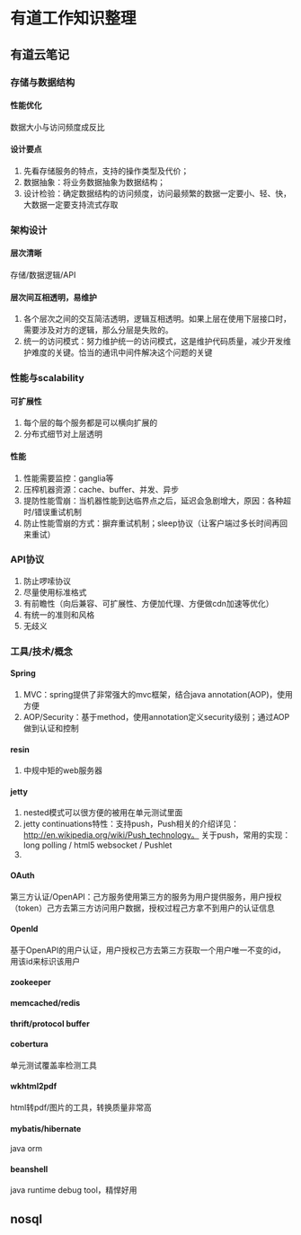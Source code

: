有道工作知识整理
====================
有道云笔记
-----------
### 存储与数据结构
#### 性能优化

数据大小与访问频度成反比
#### 设计要点
1. 先看存储服务的特点，支持的操作类型及代价；
2. 数据抽象：将业务数据抽象为数据结构；
3. 设计检验：确定数据结构的访问频度，访问最频繁的数据一定要小、轻、快，大数据一定要支持流式存取
 

### 架构设计
#### 层次清晰
 存储/数据逻辑/API
#### 层次间互相透明，易维护
1. 各个层次之间的交互简洁透明，逻辑互相透明。如果上层在使用下层接口时，需要涉及对方的逻辑，那么分层是失败的。
2. 统一的访问模式：努力维护统一的访问模式，这是维护代码质量，减少开发维护难度的关键。恰当的通讯中间件解决这个问题的关键

### 性能与scalability
#### 可扩展性
1. 每个层的每个服务都是可以横向扩展的
2. 分布式细节对上层透明

#### 性能
1. 性能需要监控：ganglia等
2. 压榨机器资源：cache、buffer、并发、异步
3. 提防性能雪崩：当机器性能到达临界点之后，延迟会急剧增大，原因：各种超时/错误重试机制
4. 防止性能雪崩的方式：摒弃重试机制；sleep协议（让客户端过多长时间再回来重试）


### API协议
1. 防止啰嗦协议
2. 尽量使用标准格式
3. 有前瞻性（向后兼容、可扩展性、方便加代理、方便做cdn加速等优化）
4. 有统一的准则和风格
5. 无歧义

### 工具/技术/概念
#### Spring
1. MVC：spring提供了非常强大的mvc框架，结合java annotation(AOP)，使用方便
2. AOP/Security：基于method，使用annotation定义security级别；通过AOP做到认证和控制

#### resin
1. 中规中矩的web服务器

#### jetty
1. nested模式可以很方便的被用在单元测试里面
2. jetty continuations特性：支持push，Push相关的介绍详见：http://en.wikipedia.org/wiki/Push_technology。 关于push，常用的实现：long polling / html5 websocket / Pushlet
3. 

#### OAuth
第三方认证/OpenAPI：己方服务使用第三方的服务为用户提供服务，用户授权（token）己方去第三方访问用户数据，授权过程己方拿不到用户的认证信息

#### OpenId
基于OpenAPI的用户认证，用户授权己方去第三方获取一个用户唯一不变的id，用该id来标识该用户

#### zookeeper

#### memcached/redis

#### thrift/protocol buffer

#### cobertura
单元测试覆盖率检测工具

#### wkhtml2pdf
html转pdf/图片的工具，转换质量非常高

#### mybatis/hibernate
java orm

#### beanshell
java runtime debug tool，精悍好用

nosql
-----------
